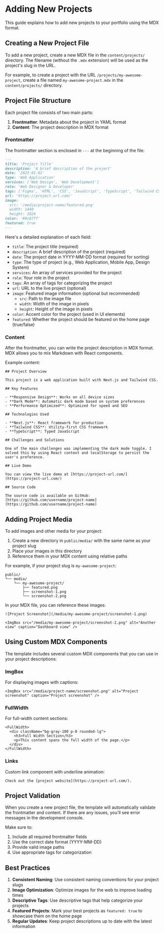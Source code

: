 # Adding New Projects

This guide explains how to add new projects to your portfolio using the MDX format.

## Creating a New Project File

To add a new project, create a new MDX file in the `content/projects/` directory. The filename (without the `.mdx` extension) will be used as the project's slug in the URL.

For example, to create a project with the URL `/projects/my-awesome-project`, create a file named `my-awesome-project.mdx` in the `content/projects/` directory.

## Project File Structure

Each project file consists of two main parts:

1. **Frontmatter**: Metadata about the project in YAML format
2. **Content**: The project description in MDX format

### Frontmatter

The frontmatter section is enclosed in `---` at the beginning of the file:

```md
---
title: 'Project Title'
description: 'A brief description of the project'
date: '2023-01-01'
type: 'Web Application'
services: ['Web Design', 'Web Development']
role: 'Web Designer & Developer'
tags: ['Figma', 'HTML', 'CSS', 'JavaScript', 'TypeScript', 'Tailwind CSS', 'React', 'Next.js']
url: 'https://project-url.com/'
image:
  src: '/media/project-name/featured.png'
  width: 1440
  height: 1024
color: '#9c87ff'
featured: true
---
```

Here's a detailed explanation of each field:

- `title`: The project title (required)
- `description`: A brief description of the project (required)
- `date`: The project date in YYYY-MM-DD format (required for sorting)
- `type`: The type of project (e.g., Web Application, Mobile App, Design System)
- `services`: An array of services provided for the project
- `role`: Your role in the project
- `tags`: An array of tags for categorizing the project
- `url`: URL to the live project (optional)
- `image`: Featured image information (optional but recommended)
  - `src`: Path to the image file
  - `width`: Width of the image in pixels
  - `height`: Height of the image in pixels
- `color`: Accent color for the project (used in UI elements)
- `featured`: Whether the project should be featured on the home page (true/false)

### Content

After the frontmatter, you can write the project description in MDX format. MDX allows you to mix Markdown with React components.

Example content:

```mdx
## Project Overview

This project is a web application built with Next.js and Tailwind CSS.

## Key Features

- **Responsive Design**: Works on all device sizes
- **Dark Mode**: Automatic dark mode based on system preferences
- **Performance Optimized**: Optimized for speed and SEO

## Technologies Used

- **Next.js**: React framework for production
- **Tailwind CSS**: Utility-first CSS framework
- **TypeScript**: Typed JavaScript

## Challenges and Solutions

One of the main challenges was implementing the dark mode toggle. I solved this by using React context and localStorage to persist the user's preference.

## Live Demo

You can view the live demo at [https://project-url.com/](https://project-url.com/)

## Source Code

The source code is available on GitHub: [https://github.com/username/project-name](https://github.com/username/project-name)
```

## Adding Project Media

To add images and other media for your project:

1. Create a new directory in `public/media/` with the same name as your project slug
2. Place your images in this directory
3. Reference them in your MDX content using relative paths

For example, if your project slug is `my-awesome-project`:

```
public/
└── media/
    └── my-awesome-project/
        ├── featured.png
        ├── screenshot-1.png
        └── screenshot-2.png
```

In your MDX file, you can reference these images:

```mdx
![Project Screenshot](/media/my-awesome-project/screenshot-1.png)

<ImgBox src="/media/my-awesome-project/screenshot-2.png" alt="Another view" caption="Dashboard view" />
```

## Using Custom MDX Components

The template includes several custom MDX components that you can use in your project descriptions:

### ImgBox

For displaying images with captions:

```mdx
<ImgBox src="/media/project-name/screenshot.png" alt="Project screenshot" caption="Project screenshot" />
```

### FullWidth

For full-width content sections:

```mdx
<FullWidth>
  <div className="bg-gray-100 p-8 rounded-lg">
    <h3>Full Width Section</h3>
    <p>This content spans the full width of the page.</p>
  </div>
</FullWidth>
```

### Links

Custom link component with underline animation:

```mdx
Check out the [project website](https://project-url.com/).
```

## Project Validation

When you create a new project file, the template will automatically validate the frontmatter and content. If there are any issues, you'll see error messages in the development console.

Make sure to:

1. Include all required frontmatter fields
2. Use the correct date format (YYYY-MM-DD)
3. Provide valid image paths
4. Use appropriate tags for categorization

## Best Practices

1. **Consistent Naming**: Use consistent naming conventions for your project slugs
2. **Image Optimization**: Optimize images for the web to improve loading times
3. **Descriptive Tags**: Use descriptive tags that help categorize your projects
4. **Featured Projects**: Mark your best projects as `featured: true` to showcase them on the home page
5. **Regular Updates**: Keep project descriptions up to date with the latest information